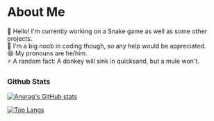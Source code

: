# About Me  
🔭 Hello! I'm currently working on a Snake game as well as some other projects.  
🌱 I'm a big noob in coding though, so any help would be appreciated.  
😄 My pronouns are he/him.  
⚡ A random fact: A donkey will sink in quicksand, but a mule won't.  

### Github Stats
[![Anurag's GitHub stats](https://github-readme-stats.vercel.app/api?username=Silverstream47&show_icons=true&theme=algolia)](https://github.com/anuraghazra/github-readme-stats)  
  
[![Top Langs](https://github-readme-stats.vercel.app/api/top-langs/?username=Silverstream47&theme=algolia&layout=compact)](https://github.com/anuraghazra/github-readme-stats)  


<!--
**Silverstream47/Silverstream47** is a ✨ _special_ ✨ repository because its `README.md` (this file) appears on your GitHub profile.

Here are some ideas to get you started:

- 🔭 I’m currently working on ...
- 🌱 I’m currently learning ...
- 👯 I’m looking to collaborate on ...
- 🤔 I’m looking for help with ...
- 💬 Ask me about ...
- 📫 How to reach me: ...
- 😄 Pronouns: ...
- ⚡ Fun fact: ...
-->
